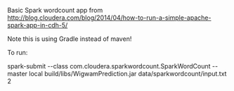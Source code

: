 Basic Spark wordcount app from http://blog.cloudera.com/blog/2014/04/how-to-run-a-simple-apache-spark-app-in-cdh-5/

Note this is using Gradle instead of maven!

To run: 

spark-submit --class com.cloudera.sparkwordcount.SparkWordCount --master local build/libs/WigwamPrediction.jar data/sparkwordcount/input.txt 2 

